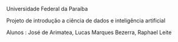 Universidade Federal da Paraíba

Projeto de introdução a ciência de dados e inteligência artificial

Alunos :
José de Arimatea, Lucas Marques Bezerra, Raphael Leite